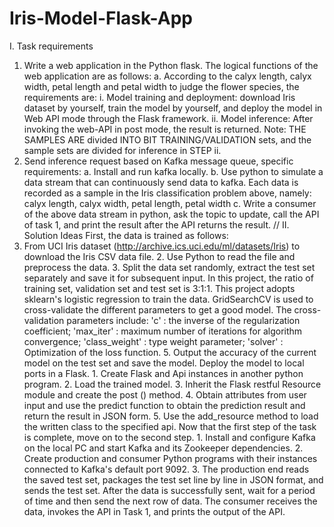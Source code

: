 # Iris-Model-Flask-App

I. Task requirements
1. Write a web application in the Python flask. The logical functions of the web application are as follows: a. According to the calyx length, calyx width, petal length and petal width to judge the flower species, the requirements are: i. Model training and deployment: download Iris dataset by yourself, train the model by yourself, and deploy the model in Web API mode through the Flask framework. ii. Model inference: After invoking the web-API in post mode, the result is returned.
Note: THE SAMPLES ARE divided INTO BIT TRAINING/VALIDATION sets, and the sample sets are divided for inference in STEP ii.
2. Send inference request based on Kafka message queue, specific requirements: a. Install and run kafka locally. b. Use python to simulate a data stream that can continuously send data to kafka. Each data is recorded as a sample in the Iris classification problem above, namely: calyx length, calyx width, petal length, petal width c. Write a consumer of the above data stream in python, ask the topic to update, call the API of task 1, and print the result after the API returns the result.
//
II. Solution Ideas
First, the data is trained as follows:
1. From UCI Iris dataset (http://archive.ics.uci.edu/ml/datasets/Iris) to download the Iris CSV data file. 2. Use Python to read the file and preprocess the data. 3. Split the data set randomly, extract the test set separately and save it for subsequent input. In this project, the ratio of training set, validation set and test set is 3:1:1. This project adopts sklearn's logistic regression to train the data. GridSearchCV is used to cross-validate the different parameters to get a good model. The cross-validation parameters include: 'c' : the inverse of the regularization coefficient; 'max_iter' : maximum number of iterations for algorithm convergence; 'class_weight' : type weight parameter; 'solver' : Optimization of the loss function. 5. Output the accuracy of the current model on the test set and save the model. Deploy the model to local ports in a Flask. 1. Create Flask and Api instances in another python program. 2. Load the trained model. 3. Inherit the Flask restful Resource module and create the post () method. 4. Obtain attributes from user input and use the predict function to obtain the prediction result and return the result in JSON form. 5. Use the add_resource method to load the written class to the specified api. Now that the first step of the task is complete, move on to the second step. 1. Install and configure Kafka on the local PC and start Kafka and its Zookeeper dependencies. 2. Create production and consumer Python programs with their instances connected to Kafka's default port 9092. 3. The production end reads the saved test set, packages the test set line by line in JSON format, and sends the test set. After the data is successfully sent, wait for a period of time and then send the next row of data. The consumer receives the data, invokes the API in Task 1, and prints the output of the API.
